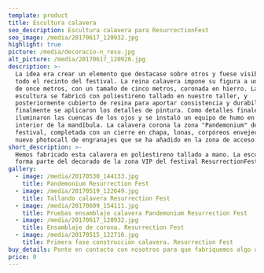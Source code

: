```yaml
---
template: product
title: Escultura calavera
seo_description: Escultura calavera para ResurrectionFest
seo_image: /media/20170617_120932.jpg
highlight: true
picture: /media/decoracio-n_resu.jpg
alt_picture: /media/20170617_120926.jpg
description: >-
  La idea era crear un elemento que destacase sobre otros y fuese visible desde
  todo el recinto del festival. La reina calavera impone su figura a una altura
  de once metros, con un tamaño de cinco metros, coronada en hierro. La
  escultura se fabricó con poliestireno tallado en nuestro taller, y
  posteriormente cubierto de resina para aportar consistencia y durabilidad, y
  finalmente se aplicaron los detalles de pintura. Como detalles finales se
  iluminaron las cuencas de los ojos y se instaló un equipo de humo en el
  interior de la mandíbula. La calavera corona la zona "Pandemonium" del
  festival, completada con un cierre en chapa, lonas, corpóreos envejecidos y un
  nuevo photocall de engranajes que se ha añadido en la zona de acceso.
short_description: >-
  Hemos fabricado esta calavera en poliestireno tallado a mano. La escultura
  forma parte del decorado de la zona VIP del festival ResurrectionFest
gallery:
  - image: /media/20170530_144133.jpg
    title: Pandemonium Resurrection Fest
  - image: /media/20170519_122649.jpg
    title: Tallando calavera Resurrection Fest
  - image: /media/20170609_154111.jpg
    title: Pruebas ensamblaje calavera Pandemonium Resurrection Fest
  - image: /media/20170617_120932.jpg
    title: Ensamblaje de corona. Resurrection Fest
  - image: /media/20170515_122716.jpg
    title: Primera fase construcción calavera. Resurrection Fest
buy_details: Ponte en contacto con nosotros para que fabriquemos algo así para ti.
price: 0
---
```


